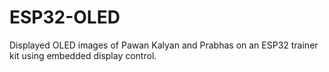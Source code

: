# ESP32-OLED
Displayed OLED images of Pawan Kalyan and Prabhas on an ESP32 trainer kit using embedded display control.
